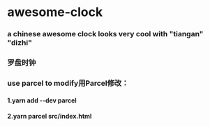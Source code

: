 # awesome-clock
### a chinese awesome clock looks very cool with "tiangan" "dizhi"
### 罗盘时钟
### use parcel to modify用Parcel修改：
#### 1.yarn add --dev parcel
#### 2.yarn parcel src/index.html


